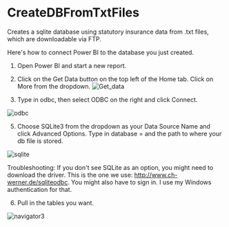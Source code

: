 # CreateDBFromTxtFiles
Creates a sqlite database using statutory insurance data from .txt files, which are downloadable via FTP.

Here's how to connect Power BI to the database you just created.

1. Open Power BI and start a new report.
2. Click on the Get Data button on the top left of the Home tab. Click on More from the dropdown.
![Get_data](https://github.com/user-attachments/assets/d8bee55f-3c7a-4217-8f00-b1fe4a9a4387)

3. Type in odbc, then select ODBC on the right and click Connect.
   
![odbc](https://github.com/user-attachments/assets/44132c9c-058d-4447-891a-06c6f08773c9)

5. Choose SQLite3 from the dropdown as your Data Source Name and click Advanced Options. Type in database = and the path to where your db file is stored.
   
![sqlite](https://github.com/user-attachments/assets/634e2a98-1201-4590-9f4a-ff5b9bb03756)

Troubleshooting:
If you don't see SQLite as an option, you might need to download the driver. This is the one we use: http://www.ch-werner.de/sqliteodbc.
You might also have to sign in. I use my Windows authentication for that.

6. Pull in the tables you want.

![navigator3](https://github.com/user-attachments/assets/52d8a6bd-5c80-44b1-88b2-d4153c8f20de)

